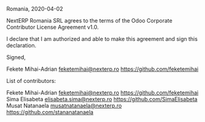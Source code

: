 Romania, 2020-04-02

NextERP Romania SRL agrees to the terms of the Odoo Corporate Contributor License
Agreement v1.0.

I declare that I am authorized and able to make this agreement and sign this
declaration.

Signed,

Fekete Mihai-Adrian feketemihai@nexterp.ro https://github.com/feketemihai

List of contributors:

Fekete Mihai-Adrian feketemihai@nexterp.ro https://github.com/feketemihai
Sima Elisabeta elisabeta.sima@nexterp.ro https://github.com/SimaElisabeta
Musat Natanaela musatnatanaela@nexterp.ro https://github.com/stananatanaela
